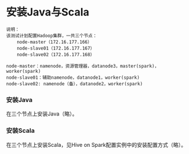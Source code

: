 安装Java与Scala
=================================================================================
```
说明：
该测试计划配置Hadoop集群，一共三个节点：
    node-master（172.16.177.166）
    node-slave01（172.16.177.167）
    node-slave02（172.16.177.168）

node-master：namenode，资源管理器，datanode3，master(spark)，worker(spark)
node-slave01：辅助namenode，datanode1，worker(spark)
node-slave02: namenode（备），datanode2，worker(spark)
```

### 安装Java
在三个节点上安装Java（略）。

### 安装Scala
在三个节点上安装Scala，见Hive on Spark配置实例中的安装配置方式（略）。

